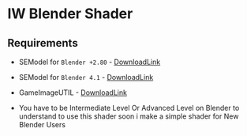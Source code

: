 # IW Blender Shader


## Requirements
* SEModel for `Blender +2.80` - [DownloadLink](https://github.com/dtzxporter/io_model_semodel)
  
* SEModel for `Blender 4.1` - [DownloadLink](https://github.com/Finnomator/io_model_semodelhttps://github.com/Finnomator/io_model_semodel)
  
* GameImageUTIL - [DownloadLink](https://github.com/Scobalula/GameImageUtil)
  
* You have to be Intermediate Level Or Advanced Level on Blender to understand to use this shader soon i make a simple shader for New Blender Users

  
